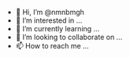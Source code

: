 - 👋 Hi, I’m @nmnbmgh
- 👀 I’m interested in ...
- 🌱 I’m currently learning ...
- 💞️ I’m looking to collaborate on ...
- 📫 How to reach me ...

<!---
nmnbmgh/nmnbmgh is a ✨ special ✨ repository because its `README.md` (this file) appears on your GitHub profile.
You can click the Preview link to take a look at your changes.
--->
